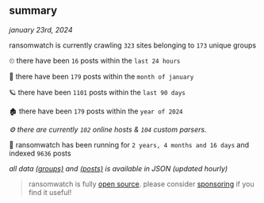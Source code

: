 
## summary
_january 23rd, 2024_

ransomwatch is currently crawling `323` sites belonging to `173` unique groups

⏲ there have been `16` posts within the `last 24 hours`

🦈 there have been `179` posts within the `month of january`

🪐 there have been `1101` posts within the `last 90 days`

🏚 there have been `179` posts within the `year of 2024`

_⚙️ there are currently `102` online hosts & `104` custom parsers._

🦕 ransomwatch has been running for `2 years, 4 months and 16 days` and indexed `9636` posts

_all data  [(groups)](http://ransomwhat.telemetry.ltd/groups) and [(posts)](http://ransomwhat.telemetry.ltd/posts) is available in JSON (updated hourly)_

> ransomwatch is fully [open source](https://github.com/joshhighet/ransomwatch#ransomwatch--). please consider [sponsoring](https://github.com/sponsors/joshhighet) if you find it useful!
